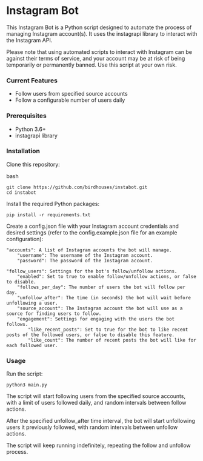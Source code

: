 # Instagram Bot

This Instagram Bot is a Python script designed to automate the process of managing Instagram account(s). It uses the instagrapi library to interact with the Instagram API.

Please note that using automated scripts to interact with Instagram can be against their terms of service, and your account may be at risk of being temporarily or permanently banned. Use this script at your own risk.

### Current Features
- Follow users from specified source accounts
- Follow a configurable number of users daily

### Prerequisites

- Python 3.6+
- instagrapi library

### Installation

Clone this repository:

bash

    git clone https://github.com/birdhouses/instabot.git
    cd instabot

Install the required Python packages:

    pip install -r requirements.txt

Create a config.json file with your Instagram account credentials and desired settings (refer to the config.example.json file for an example configuration):
   
    "accounts": A list of Instagram accounts the bot will manage.
        "username": The username of the Instagram account.
        "password": The password of the Instagram account.

    "follow_users": Settings for the bot's follow/unfollow actions.
        "enabled": Set to true to enable follow/unfollow actions, or false to disable.
        "follows_per_day": The number of users the bot will follow per day.
        "unfollow_after": The time (in seconds) the bot will wait before unfollowing a user.
        "source_account": The Instagram account the bot will use as a source for finding users to follow.
        "engagement": Settings for engaging with the users the bot follows.
            "like_recent_posts": Set to true for the bot to like recent posts of the followed users, or false to disable this feature.
            "like_count": The number of recent posts the bot will like for each followed user.

### Usage

Run the script:

    python3 main.py

The script will start following users from the specified source accounts, with a limit of users followed daily, and random intervals between follow actions.

After the specified unfollow_after time interval, the bot will start unfollowing users it previously followed, with random intervals between unfollow actions.

The script will keep running indefinitely, repeating the follow and unfollow process.

